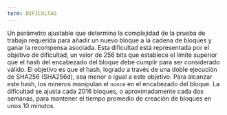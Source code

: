 ```yaml
---
term: DIFICULTAD
---
```


Un parámetro ajustable que determina la complejidad de la prueba de trabajo requerida para añadir un nuevo bloque a la cadena de bloques y ganar la recompensa asociada. Esta dificultad está representada por el objetivo de dificultad, un valor de 256 bits que establece el límite superior que el hash del encabezado del bloque debe cumplir para ser considerado válido. El objetivo es que el hash, logrado a través de una doble ejecución de SHA256 (SHA256d), sea menor o igual a este objetivo. Para alcanzar este hash, los mineros manipulan el `nonce` en el encabezado del bloque. La dificultad se ajusta cada 2016 bloques, o aproximadamente cada dos semanas, para mantener el tiempo promedio de creación de bloques en unos 10 minutos.